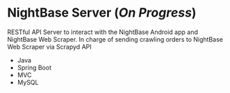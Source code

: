 # NightBase Server (*On Progress*)
RESTful API Server to interact with the NightBase Android app and NightBase Web Scraper. In charge of sending crawling orders to NightBase Web Scraper via Scrapyd API

- Java
- Spring Boot
- MVC
- MySQL
